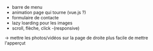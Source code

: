 - barre de menu
- animation page qui tourne (vue.js ?)
- formulaire de contacte
- lazy loarding pour les images 
- scroll, flèche, click
-(responsive) 



-> mettre les photos/vidéos sur la page de droite plus facile de mettre l'apperçut
